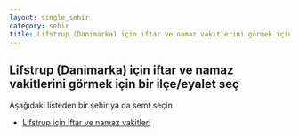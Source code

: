 ```yaml
---
layout: single_sehir
category: sehir
title: Lifstrup (Danimarka) için iftar ve namaz vakitlerini görmek için bir ilçe/eyalet seç
---
```



## Lifstrup (Danimarka) için iftar ve namaz vakitlerini görmek için bir ilçe/eyalet seç

Aşağıdaki listeden bir şehir ya da semt seçin


* [Lifstrup için iftar ve namaz vakitleri](/iftar.html?sehir=Lifstrup&ulke=Danimarka&state=Lifstrup)
